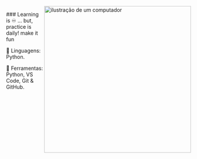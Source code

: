 <img src="https://raw.githubusercontent.com/MicaelliMedeiros/micaellimedeiros/master/image/computer-illustration.png" alt="ilustração de um computador" min-width="400px" max-width="400px" width="400px" align="right">

<p align="left"> 
  ###
  Learning is ♾ ... but, practice is daily! make it fun
</p>

<p align="left">
  🦄 Linguagens: Python.
</p>

<p align="left">
  💼 Ferramentas: Python, VS Code, Git & GitHub.
</p>

